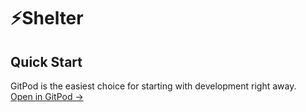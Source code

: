 # ⚡️Shelter
## Quick Start

GitPod is the easiest choice for starting with development right away.<br>
<a href="gitpod.io/#https://github.com/Coyenn/shelter">Open in GitPod →</a>